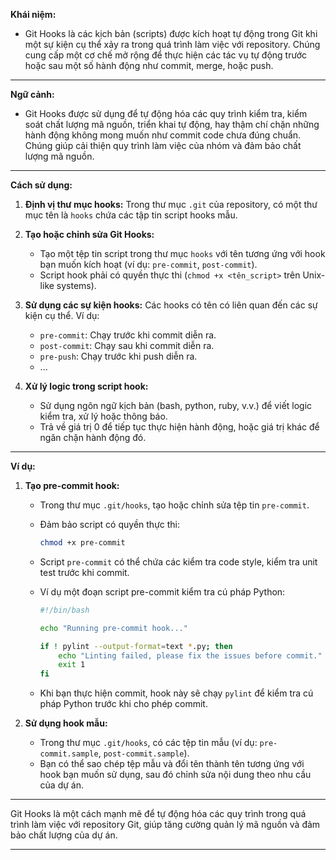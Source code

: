 **Khái niệm:**

- Git Hooks là các kịch bản (scripts) được kích hoạt tự động trong Git khi một sự kiện cụ thể xảy ra trong quá trình làm việc với repository. Chúng cung cấp một cơ chế mở rộng để thực hiện các tác vụ tự động trước hoặc sau một số hành động như commit, merge, hoặc push.

---

**Ngữ cảnh:**

- Git Hooks được sử dụng để tự động hóa các quy trình kiểm tra, kiểm soát chất lượng mã nguồn, triển khai tự động, hay thậm chí chặn những hành động không mong muốn như commit code chưa đúng chuẩn. Chúng giúp cải thiện quy trình làm việc của nhóm và đảm bảo chất lượng mã nguồn.

---

**Cách sử dụng:**

1. **Định vị thư mục hooks:**
   Trong thư mục `.git` của repository, có một thư mục tên là `hooks` chứa các tập tin script hooks mẫu.

2. **Tạo hoặc chỉnh sửa Git Hooks:**

   - Tạo một tệp tin script trong thư mục `hooks` với tên tương ứng với hook bạn muốn kích hoạt (ví dụ: `pre-commit`, `post-commit`).
   - Script hook phải có quyền thực thi (`chmod +x <tên_script>` trên Unix-like systems).

3. **Sử dụng các sự kiện hooks:**
   Các hooks có tên có liên quan đến các sự kiện cụ thể. Ví dụ:

   - `pre-commit`: Chạy trước khi commit diễn ra.
   - `post-commit`: Chạy sau khi commit diễn ra.
   - `pre-push`: Chạy trước khi push diễn ra.
   - ...

4. **Xử lý logic trong script hook:**
   - Sử dụng ngôn ngữ kịch bản (bash, python, ruby, v.v.) để viết logic kiểm tra, xử lý hoặc thông báo.
   - Trả về giá trị 0 để tiếp tục thực hiện hành động, hoặc giá trị khác để ngăn chặn hành động đó.

---

**Ví dụ:**

1. **Tạo pre-commit hook:**

   - Trong thư mục `.git/hooks`, tạo hoặc chỉnh sửa tệp tin `pre-commit`.
   - Đảm bảo script có quyền thực thi:
     ```bash
     chmod +x pre-commit
     ```
   - Script `pre-commit` có thể chứa các kiểm tra code style, kiểm tra unit test trước khi commit.
   - Ví dụ một đoạn script pre-commit kiểm tra cú pháp Python:

     ```bash
     #!/bin/bash

     echo "Running pre-commit hook..."

     if ! pylint --output-format=text *.py; then
         echo "Linting failed, please fix the issues before commit."
         exit 1
     fi
     ```

   - Khi bạn thực hiện commit, hook này sẽ chạy `pylint` để kiểm tra cú pháp Python trước khi cho phép commit.

2. **Sử dụng hook mẫu:**
   - Trong thư mục `.git/hooks`, có các tệp tin mẫu (ví dụ: `pre-commit.sample`, `post-commit.sample`).
   - Bạn có thể sao chép tệp mẫu và đổi tên thành tên tương ứng với hook bạn muốn sử dụng, sau đó chỉnh sửa nội dung theo nhu cầu của dự án.

---

Git Hooks là một cách mạnh mẽ để tự động hóa các quy trình trong quá trình làm việc với repository Git, giúp tăng cường quản lý mã nguồn và đảm bảo chất lượng của dự án.

---
